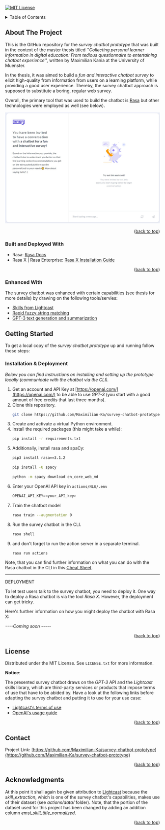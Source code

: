<!-- https://github.com/othneildrew/Best-README-Template -->
<a name="readme-top"></a>
<!-- PROJECT SHIELDS -->
<!--
*** I'm using markdown "reference style" links for readability.
*** Reference links are enclosed in brackets [ ] instead of parentheses ( ).
*** See the bottom of this document for the declaration of the reference variables
*** for contributors-url, forks-url, etc. This is an optional, concise syntax you may use.
*** https://www.markdownguide.org/basic-syntax/#reference-style-links
-->

[![MIT License][license-shield]][license-url]


<!-- TABLE OF CONTENTS -->
<details>
  <summary>Table of Contents</summary>
  <ol>
    <li>
      <a href="#about-the-project">About The Project</a>
      <ul>
        <li><a href="#built-with">Built With</a></li>
      </ul>
    </li>
    <li>
      <a href="#getting-started">Getting Started</a>
      <ul>
        <li><a href="#prerequisites">Prerequisites</a></li>
        <li><a href="#installation">Installation</a></li>
      </ul>
    </li>
    <li><a href="#usage">Usage</a></li>
    <li><a href="#roadmap">Roadmap</a></li>
    <li><a href="#contributing">Contributing</a></li>
    <li><a href="#license">License</a></li>
    <li><a href="#contact">Contact</a></li>
    <li><a href="#acknowledgments">Acknowledgments</a></li>
  </ol>
</details>



<!-- ABOUT THE PROJECT -->
## About The Project

This is the GitHub repository for the _survey chatbot prototype_ that was built in the context of the master thesis titled ''_Collecting personal learner information in digital education: 
From tedious questionnaire to entertaining chatbot experience_'', written by Maximilian Kania at the University of Muenster.

In the thesis, it was aimed to build a _fun and interactive chatbot survey_ to elicit high-quality from information from users on a learning platform, while providing a good user experience. Thereby, the survey chatbot approach is supposed to substitute a boring, regular web survey.

Overall, the primary tool that was used to build the chatbot is [Rasa](https://rasa.com/) but other technologies were employed as well (see below).

<div align="center">
  <img src="images/rasaX_welcome.jpg" alt="Logo" width="520" height="360">
</div>
<!--[![Product Name Screen Shot][product-screenshot]](https://example.com) -->



<p align="right">(<a href="#readme-top">back to top</a>)</p>



### Built and Deployed With

 - Rasa: [Rasa Docs](https://rasa.com/docs/rasa/)
 - Rasa X | Rasa Enterprise: [Rasa X Installation Guide](https://rasa.com/docs/rasa-enterprise/installation-and-setup/install/helm-chart-installation/installation)

<p align="right">(<a href="#readme-top">back to top</a>)</p>

### Enhanced With

The survey chatbot was enhanced with certain capabilities (see thesis for more details) by drawing on the following tools/servies:
* [Skills from Lightcast](https://skills.lightcast.io/)
* [Rapid fuzzy string matching](https://github.com/maxbachmann/RapidFuzz)
* [GPT-3 text generation and summarization](https://openai.com/api/)



<!-- GETTING STARTED -->
## Getting Started

To get a local copy of the _survey chatbot prototype_ up and running follow these steps:

### Installation & Deployment

_Below you can find instructions on installing and setting up the prototype locally (communicate with the chatbot via the CLI)._

1. Get an account and API Key at [https://openai.com/](https://openai.com/) to be able to use _GPT-3_ (you start with a good amount of free credits that last three months).
2. Clone this repository.
   ```sh
   git clone https://github.com/Maximilian-Ka/survey-chatbot-prototype.git
   ```
3. Create and activate a virtual Python environment.
4. Install the required packages (this might take a while): 
    ```sh
    pip install -r requirements.txt
    ```
5. Additionally, install rasa and spaCy:
    ```sh
    pip3 install rasa==3.1.2
    ```
    ```sh
    pip install -U spacy
    ```
    ```sh
    python -m spacy download en_core_web_md
    ```
6. Enter your OpenAI API key in `actions/NLG/.env`
    ```py
    OPENAI_API_KEY=<your_API_key>
    ```
7. Train the chatbot model
    ```sh
    rasa train --augmentation 0
    ```
8. Run the survey chatbot in the CLI.
    ```sh
    rasa shell
    ```
9. and don't forget to run the action server in a separate terminal.
    ```sh
    rasa run actions
    ```

Note, that you can find further information on what you can do with the Rasa chatbot in the CLI in this [Cheat Sheet](https://rasa.com/docs/rasa/command-line-interface/).

***

DEPLOYMENT

To let test users talk to the survey chatbot, you need to deploy it. One way to deploy a Rasa chatbot is via the tool _Rasa X_. However, the deployment can get tricky.

Here's further information on how you might deploy the chatbot with Rasa X:

_----Coming soon -----_

<p align="right">(<a href="#readme-top">back to top</a>)</p>



<!-- USAGE EXAMPLES -->
<!--## Usage -->

<!--Use this space to show useful examples of how a project can be used. Additional screenshots, code examples and demos work well in this space. You may also link to more resources.

_For more examples, please refer to the [Documentation](https://example.com)_

<p align="right">(<a href="#readme-top">back to top</a>)</p> -->



<!-- ROADMAP -->




<!-- CONTRIBUTING -->
<!--## Contributing -->


<!--<p align="right">(<a href="#readme-top">back to top</a>)</p> -->



<!-- LICENSE -->
## License

Distributed under the MIT License. See `LICENSE.txt` for more information.

**Notice**:

The presented survey chatbot draws on the _GPT-3_ API and the _Lightcast_ skills library, which are third-party services or products that impose terms of use that have to be abided by.
Have a look at the following links before adapting the survey chatbot and putting it to use for your use case:

* [Lightcast's terms of use](https://skills.lightcast.io/lightcast-open-skills-license-agreement.pdf)
* [OpenAI's usage guide](https://beta.openai.com/docs/usage-guidelines)

<p align="right">(<a href="#readme-top">back to top</a>)</p>




<!-- CONTACT -->
## Contact

<!-- Your Name - [@your_twitter](https://twitter.com/your_username) - email@example.com -->

Project Link: [https://github.com/Maximilian-Ka/survey-chatbot-prototype](https://github.com/Maximilian-Ka/survey-chatbot-prototype)

<p align="right">(<a href="#readme-top">back to top</a>)</p>



<!-- ACKNOWLEDGMENTS -->
## Acknowledgments

At this point it shall again be given attribution to [Lightcast](https://skills.lightcast.io/) because the _skill_extraction_, which is one of the survey chatbot's capabilities, makes use of their dataset (see _actions/data/_ folder). Note, that the portion of the dataset used for this project has been changed by adding an addition column _emsi_skill_title_normalized_.
<!-- Use this space to list resources you find helpful and would like to give credit to. I've included a few of my favorites to kick things off! -->



<p align="right">(<a href="#readme-top">back to top</a>)</p>



<!-- MARKDOWN LINKS & IMAGES -->
<!-- https://www.markdownguide.org/basic-syntax/#reference-style-links -->

[license-shield]: https://img.shields.io/github/license/othneildrew/Best-README-Template.svg?style=for-the-badge
[license-url]: https://github.com/othneildrew/Best-README-Template/blob/master/LICENSE.txt